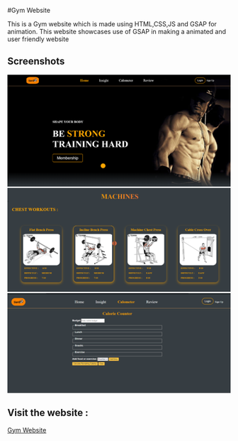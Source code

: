 #Gym Website 

This is a Gym website which is made using HTML,CSS,JS and GSAP for animation. This website showcases use of GSAP 
in making a animated and user friendly website

## Screenshots

![App Screenshot](images/screenshot.png)
![App Screenshot](images/screenshot1.png)
![App Screenshot](images/screenshot2.png)


## Visit the website :
[Gym Website](https://earnest-gelato-a7d42f.netlify.app/)
